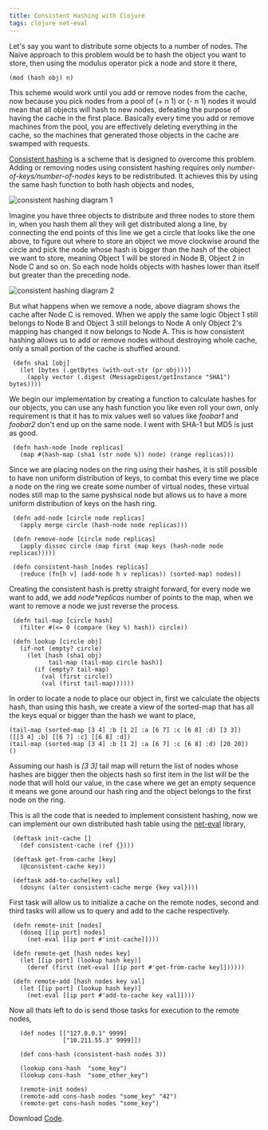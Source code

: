 ```yaml
---
title: Consistent Hashing with Clojure
tags: clojure net-eval
---
```


Let's say you want to distribute some objects to a number of
nodes. The Naive approach to this problem would be to hash the object
you want to store, then using the modulus operator pick a node and
store it there,

    (mod (hash obj) n)

This scheme would work until you add or remove nodes from the cache,
now because you pick nodes from a pool of (+ n 1) or (- n 1) nodes
it would mean that all objects will hash to new nodes, defeating
the purpose of having the cache in the first place. Basically every time
you add or remove machines from the pool, you are effectively deleting
everything in the cache, so the machines that generated those objects in
the cache are swamped with requests.

[Consistent hashing](http://en.wikipedia.org/wiki/Consistent_hashing) is
a scheme that is designed to overcome this problem. Adding or removing
nodes using consistent hashing requires only
*number-of-keys/number-of-nodes* keys to be redistributed. It achieves
this by using the same hash function to both hash objects and nodes,

![consistent hashing diagram 1](/images/post/consistent-hash-1.png)

Imagine you have three objects to distribute and three nodes to store
them in, when you hash them all they will get distributed along a line,
by connecting the end points of this line we get a circle that looks
like the one above, to figure out where to store an object we move
clockwise around the circle and pick the node whose hash is bigger
than the hash of the object we want to store, meaning Object 1 will be
stored in Node B, Object 2 in Node C and so on. So each node holds
objects with hashes lower than itself but greater than the
preceding node.

![consistent hashing diagram 2](/images/post/consistent-hash-2.png)

But what happens when we remove a node, above diagram shows the cache
after Node C is removed. When we apply the same logic Object 1 still
belongs to Node B and Object 3 still belongs to Node A only Object 2's
mapping has changed it now belongs to Node A. This is how consistent
hashing allows us to add or remove nodes without destroying whole
cache, only a small portion of the cache is shuffled around.

     (defn sha1 [obj]
       (let [bytes (.getBytes (with-out-str (pr obj)))] 
         (apply vector (.digest (MessageDigest/getInstance "SHA1") bytes))))

We begin our implementation by creating a function to calculate hashes
for our objects, you can use any hash function you like even roll your
own, only requirement is that it has to mix values well so values like
*foobar1* and *foobar2* don't end up on the same node. I went with
SHA-1 but MD5 is just as good.

     (defn hash-node [node replicas]
       (map #(hash-map (sha1 (str node %)) node) (range replicas)))

Since we are placing nodes on the ring using their hashes, it is still
possible to have non uniform distribution of keys, to combat this every
time we place a node on the ring we create some number of virtual nodes,
these virtual nodes still map to the same pyshsical node but allows us
to have a more uniform distribution of keys on the hash ring.

     (defn add-node [circle node replicas]
       (apply merge circle (hash-node node replicas)))

     (defn remove-node [circle node replicas]
       (apply dissoc circle (map first (map keys (hash-node node replicas)))))

     (defn consistent-hash [nodes replicas]
       (reduce (fn[h v] (add-node h v replicas)) (sorted-map) nodes))

Creating the consistent hash is pretty straight forward, for every node
we want to add, we add *node\*replicas* number of points to the map, when
we want to remove a node we just reverse the process.

     (defn tail-map [circle hash]
       (filter #(<= 0 (compare (key %) hash)) circle))

     (defn lookup [circle obj]
       (if-not (empty? circle)
         (let [hash (sha1 obj)
               tail-map (tail-map circle hash)] 
           (if (empty? tail-map)
             (val (first circle))
             (val (first tail-map))))))

In order to locate a node to place our object in, first we calculate the
objects hash, than using this hash, we create a view of the sorted-map
that has all the keys equal or bigger than the hash we want to place,

    (tail-map (sorted-map [3 4] :b [1 2] :a [6 7] :c [6 8] :d) [3 3])
    ([[3 4] :b] [[6 7] :c] [[6 8] :d])
    (tail-map (sorted-map [3 4] :b [1 2] :a [6 7] :c [6 8] :d) [20 20])
    ()

Assuming our hash is *[3 3]* tail map will return the list of nodes
whose hashes are bigger then the objects hash so first item in the list
will be the node that will hold our value, in the case where we get an
empty sequence it means we gone around our hash ring and the object
belongs to the first node on the ring.

This is all the code that is needed to implement consistent hashing, now
we can implement our own distributed hash table using the
[net-eval](http://nakkaya.com/net-eval.html) library,

     (deftask init-cache []
       (def consistent-cache (ref {})))

     (deftask get-from-cache [key]
       (@consistent-cache key))

     (deftask add-to-cache[key val]
       (dosync (alter consistent-cache merge {key val})))

First task will allow us to initialize a cache on the remote nodes,
second and third tasks will allow us to query and add to the cache
respectively.

     (defn remote-init [nodes]
       (doseq [[ip port] nodes]
         (net-eval [[ip port #'init-cache]])))

     (defn remote-get [hash nodes key]
       (let [[ip port] (lookup hash key)] 
         (deref (first (net-eval [[ip port #'get-from-cache key]])))))

     (defn remote-add [hash nodes key val]
       (let [[ip port] (lookup hash key)]
         (net-eval [[ip port #'add-to-cache key val]])))

Now all thats left to do is send those tasks for execution to the remote
nodes,

       (def nodes [["127.0.0.1" 9999]
                   ["10.211.55.3" 9999]])

       (def cons-hash (consistent-hash nodes 3))

       (lookup cons-hash  "some_key")
       (lookup cons-hash  "some_other_key")

       (remote-init nodes)
       (remote-add cons-hash nodes "some_key" "42")
       (remote-get cons-hash nodes "some_key")

Download [Code](/code/clojure/consistent-hash.clj).

